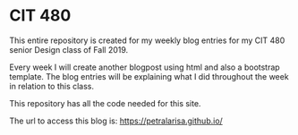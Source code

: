 # CIT 480
This entire repository is created for my weekly blog entries for my CIT 480 senior Design class of Fall 2019.

Every week I will create another blogpost using html and also a bootstrap template. The blog entries will be explaining what I did throughout the week in relation to this class.

This repository has all the code needed for this site.

The url to access this blog is: https://petralarisa.github.io/
